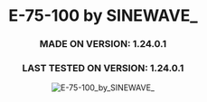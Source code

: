 <div align="center">

# E-75-100 by SINEWAVE_
### MADE ON VERSION: 1.24.0.1
### LAST TESTED ON VERSION: 1.24.0.1

![E-75-100_by_SINEWAVE_](https://github.com/ThatSINEWAVE/World-Of-Tanks-Mods/assets/133239148/ff6c2e46-0542-46d0-908a-762102175b9e)

</div>
